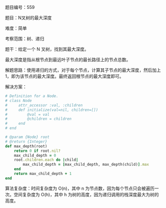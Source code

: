 题目编号：559

题目：N叉树的最大深度

难度：简单

考察范围：树、递归

题干：给定一个 N 叉树，找到其最大深度。

最大深度是指从根节点到最远叶子节点的最长路径上的节点总数。

解题思路：使用递归的方式，对于每个节点，计算其子节点的最大深度，然后加上1，即为该节点的最大深度。最终返回根节点的最大深度即可。

解决方案：

```ruby
# Definition for a Node.
# class Node
#     attr_accessor :val, :children
#     def initialize(val=nil, children=[])
#         @val = val
#         @children = children
#     end
# end

# @param {Node} root
# @return {Integer}
def max_depth(root)
    return 0 if root.nil?
    max_child_depth = 0
    root.children.each do |child|
        max_child_depth = [max_child_depth, max_depth(child)].max
    end
    return max_child_depth + 1
end
```

算法复杂度：时间复杂度为 O(n)，其中 n 为节点数，因为每个节点只会被遍历一次。空间复杂度为 O(h)，其中 h 为树的高度，因为递归调用的栈深度最大为树的高度。
